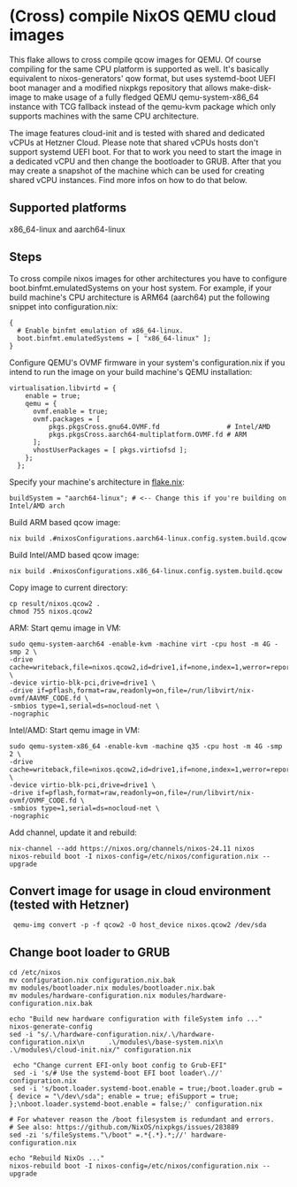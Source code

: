 # (Cross) compile NixOS QEMU cloud images

This flake allows to cross compile qcow images for QEMU. Of course compiling for the same CPU platform is supported as well. It's basically equivalent to nixos-generators' qow format,
but uses systemd-boot UEFI boot manager and a modified nixpkgs repository that allows make-disk-image to make usage of a fully fledged
QEMU qemu-system-x86_64 instance with TCG fallback instead of the qemu-kvm package which only supports machines with the same CPU architecture.

The image features cloud-init and is tested with shared and dedicated vCPUs at Hetzner Cloud. Please note that shared vCPUs hosts don't support systemd UEFI boot. For that to work you need to start the image in a dedicated vCPU and then change the bootloader to GRUB. After that you may create a snapshot of the machine which can be used for creating shared vCPU instances. Find more infos on how to do that below.

## Supported platforms
x86_64-linux and aarch64-linux

## Steps

To cross compile nixos images for other architectures you have to configure boot.binfmt.emulatedSystems on your host system. For example, if your build machine's CPU architecture is ARM64 (aarch64) put the following snippet into configuration.nix:
```
{
  # Enable binfmt emulation of x86_64-linux.
  boot.binfmt.emulatedSystems = [ "x86_64-linux" ];
}
``` 

Configure QEMU's OVMF firmware in your system's configuration.nix if you intend to run the image on your build machine's QEMU installation:
```
virtualisation.libvirtd = {
    enable = true;
    qemu = {
      ovmf.enable = true;
      ovmf.packages = [
          pkgs.pkgsCross.gnu64.OVMF.fd                 # Intel/AMD
          pkgs.pkgsCross.aarch64-multiplatform.OVMF.fd # ARM
      ];
      vhostUserPackages = [ pkgs.virtiofsd ];
    };
  };
```

Specify your machine's architecture in [flake.nix](https://github.com/prinzdezibel/nixos-qemu-image/blob/a00ae2c4e13207d74f450f1c06d9611ca8bae3a9/flake.nix#L16):
```
buildSystem = "aarch64-linux"; # <-- Change this if you're building on Intel/AMD arch
```

Build ARM based qcow image:
```
nix build .#nixosConfigurations.aarch64-linux.config.system.build.qcow
```

Build Intel/AMD based qcow image:
```
nix build .#nixosConfigurations.x86_64-linux.config.system.build.qcow
```

Copy image to current directory:
```
cp result/nixos.qcow2 .
chmod 755 nixos.qcow2
```

ARM: Start qemu image in VM:
```
sudo qemu-system-aarch64 -enable-kvm -machine virt -cpu host -m 4G -smp 2 \
-drive cache=writeback,file=nixos.qcow2,id=drive1,if=none,index=1,werror=report \
-device virtio-blk-pci,drive=drive1 \
-drive if=pflash,format=raw,readonly=on,file=/run/libvirt/nix-ovmf/AAVMF_CODE.fd \
-smbios type=1,serial=ds=nocloud-net \
-nographic
```

Intel/AMD: Start qemu image in VM:
```
sudo qemu-system-x86_64 -enable-kvm -machine q35 -cpu host -m 4G -smp 2 \
-drive cache=writeback,file=nixos.qcow2,id=drive1,if=none,index=1,werror=report \
-device virtio-blk-pci,drive=drive1 \
-drive if=pflash,format=raw,readonly=on,file=/run/libvirt/nix-ovmf/OVMF_CODE.fd \
-smbios type=1,serial=ds=nocloud-net \
-nographic
```


Add channel, update it and rebuild:
```
nix-channel --add https://nixos.org/channels/nixos-24.11 nixos
nixos-rebuild boot -I nixos-config=/etc/nixos/configuration.nix --upgrade
```

## Convert image for usage in cloud environment (tested with Hetzner)
```
 qemu-img convert -p -f qcow2 -O host_device nixos.qcow2 /dev/sda
```


## Change boot loader to GRUB
```
cd /etc/nixos
mv configuration.nix configuration.nix.bak
mv modules/bootloader.nix modules/bootloader.nix.bak
mv modules/hardware-configuration.nix modules/hardware-configuration.nix.bak

echo "Build new hardware configuration with fileSystem info ..."
nixos-generate-config
sed -i "s/.\/hardware-configuration.nix/.\/hardware-configuration.nix\n      .\/modules\/base-system.nix\n     .\/modules\/cloud-init.nix/" configuration.nix
    
 echo "Change current EFI-only boot config to Grub-EFI"
 sed -i 's/# Use the systemd-boot EFI boot loader\.//' configuration.nix
 sed -i 's/boot.loader.systemd-boot.enable = true;/boot.loader.grub = { device = "\/dev\/sda"; enable = true; efiSupport = true; };\nboot.loader.systemd-boot.enable = false;/' configuration.nix

# For whatever reason the /boot filesystem is redundant and errors.
# See also: https://github.com/NixOS/nixpkgs/issues/283889
sed -zi 's/fileSystems."\/boot" =.*{.*}.*;//' hardware-configuration.nix
               
echo "Rebuild NixOs ..."
nixos-rebuild boot -I nixos-config=/etc/nixos/configuration.nix --upgrade
```
